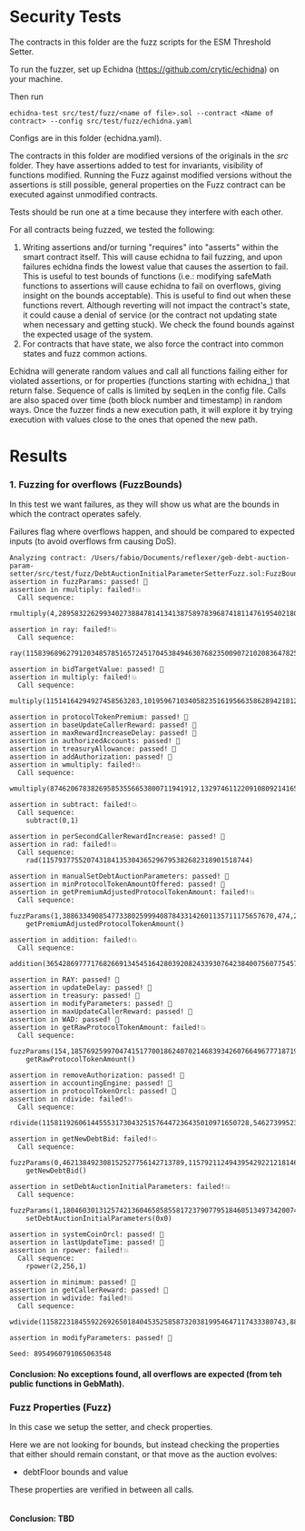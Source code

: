 # Security Tests

The contracts in this folder are the fuzz scripts for the ESM Threshold Setter.

To run the fuzzer, set up Echidna (https://github.com/crytic/echidna) on your machine.

Then run
```
echidna-test src/test/fuzz/<name of file>.sol --contract <Name of contract> --config src/test/fuzz/echidna.yaml
```

Configs are in this folder (echidna.yaml).

The contracts in this folder are modified versions of the originals in the _src_ folder. They have assertions added to test for invariants, visibility of functions modified. Running the Fuzz against modified versions without the assertions is still possible, general properties on the Fuzz contract can be executed against unmodified contracts.

Tests should be run one at a time because they interfere with each other.

For all contracts being fuzzed, we tested the following:

1. Writing assertions and/or turning "requires" into "asserts" within the smart contract itself. This will cause echidna to fail fuzzing, and upon failures echidna finds the lowest value that causes the assertion to fail. This is useful to test bounds of functions (i.e.: modifying safeMath functions to assertions will cause echidna to fail on overflows, giving insight on the bounds acceptable). This is useful to find out when these functions revert. Although reverting will not impact the contract's state, it could cause a denial of service (or the contract not updating state when necessary and getting stuck). We check the found bounds against the expected usage of the system.
2. For contracts that have state, we also force the contract into common states and fuzz common actions.

Echidna will generate random values and call all functions failing either for violated assertions, or for properties (functions starting with echidna_) that return false. Sequence of calls is limited by seqLen in the config file. Calls are also spaced over time (both block number and timestamp) in random ways. Once the fuzzer finds a new execution path, it will explore it by trying execution with values close to the ones that opened the new path.

# Results

### 1. Fuzzing for overflows (FuzzBounds)

In this test we want failures, as they will show us what are the bounds in which the contract operates safely.

Failures flag where overflows happen, and should be compared to expected inputs (to avoid overflows frm causing DoS).

```
Analyzing contract: /Users/fabio/Documents/reflexer/geb-debt-auction-param-setter/src/test/fuzz/DebtAuctionInitialParameterSetterFuzz.sol:FuzzBounds
assertion in fuzzParams: passed! 🎉
assertion in rmultiply: failed!💥
  Call sequence:
    rmultiply(4,28958322629934027388478141341387589783968741811476195402180025798662620043902)

assertion in ray: failed!💥
  Call sequence:
    ray(115839689627912034857851657245170453849463076823500907210208364782520)

assertion in bidTargetValue: passed! 🎉
assertion in multiply: failed!💥
  Call sequence:
    multiply(11514164294927458563283,10195967103405823516195663586289421812301005116502142254)

assertion in protocolTokenPremium: passed! 🎉
assertion in baseUpdateCallerReward: passed! 🎉
assertion in maxRewardIncreaseDelay: passed! 🎉
assertion in authorizedAccounts: passed! 🎉
assertion in treasuryAllowance: passed! 🎉
assertion in addAuthorization: passed! 🎉
assertion in wmultiply: failed!💥
  Call sequence:
    wmultiply(874620678382695853556653800711941912,132974611220910809214165801660783339703224)

assertion in subtract: failed!💥
  Call sequence:
    subtract(0,1)

assertion in perSecondCallerRewardIncrease: passed! 🎉
assertion in rad: failed!💥
  Call sequence:
    rad(115793775520743184135304365296795382682318901518744)

assertion in manualSetDebtAuctionParameters: passed! 🎉
assertion in minProtocolTokenAmountOffered: passed! 🎉
assertion in getPremiumAdjustedProtocolTokenAmount: failed!💥
  Call sequence:
    fuzzParams(1,3886334908547733802599940878433142601135711175657670,474,244788209938902489582862550094750087022641147196422491811)
    getPremiumAdjustedProtocolTokenAmount()

assertion in addition: failed!💥
  Call sequence:
    addition(36542869777176826691345451642803920824339307642384007560775457856963326230546,80711948321622779564703848381455250409738382795083160283201643365426144665978)

assertion in RAY: passed! 🎉
assertion in updateDelay: passed! 🎉
assertion in treasury: passed! 🎉
assertion in modifyParameters: passed! 🎉
assertion in maxUpdateCallerReward: passed! 🎉
assertion in WAD: passed! 🎉
assertion in getRawProtocolTokenAmount: failed!💥
  Call sequence:
    fuzzParams(154,1857692599704741517700186240702146839342607664967771871995251,115793626425617270750949810470307571266346017116911267526473,0)
    getRawProtocolTokenAmount()

assertion in removeAuthorization: passed! 🎉
assertion in accountingEngine: passed! 🎉
assertion in protocolTokenOrcl: passed! 🎉
assertion in rdivide: failed!💥
  Call sequence:
    rdivide(115811926061445553173043251576447236435010971650728,54627399523106031914765732457227202981153775283951)

assertion in getNewDebtBid: failed!💥
  Call sequence:
    fuzzParams(0,462138492308152527756142713789,115792112494395429221218146734185,0)
    getNewDebtBid()

assertion in setDebtAuctionInitialParameters: failed!💥
  Call sequence:
    fuzzParams(1,18046030131257421360465858558172379077951846051349734200741,132,884914232195452324324623542175758958865865302229822720230)
    setDebtAuctionInitialParameters(0x0)

assertion in systemCoinOrcl: passed! 🎉
assertion in lastUpdateTime: passed! 🎉
assertion in rpower: failed!💥
  Call sequence:
    rpower(2,256,1)

assertion in minimum: passed! 🎉
assertion in getCallerReward: passed! 🎉
assertion in wdivide: failed!💥
  Call sequence:
    wdivide(115822318455922692650184045352585873203819954647117433380743,881910763737265075202278574661917659166037104063)

assertion in modifyParameters: passed! 🎉

Seed: 8954960791065063548
```



#### Conclusion: No exceptions found, all overflows are expected (from teh public functions in GebMath).


### Fuzz Properties (Fuzz)

In this case we setup the setter, and check properties.

Here we are not looking for bounds, but instead checking the properties that either should remain constant, or that move as the auction evolves:

- debtFloor bounds and value

These properties are verified in between all calls.

```

```

#### Conclusion: TBD
